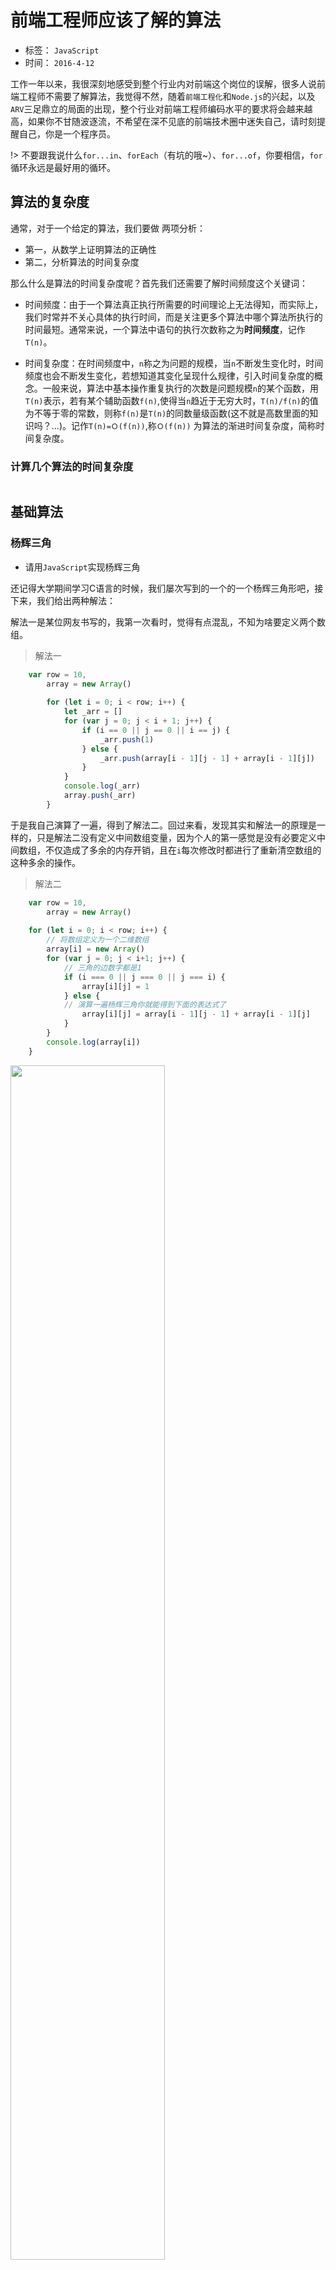 # 前端工程师应该了解的算法
- 标签： `JavaScript`
- 时间： `2016-4-12`

工作一年以来，我很深刻地感受到整个行业内对前端这个岗位的误解，很多人说前端工程师不需要了解算法，我觉得不然，随着`前端工程化`和`Node.js`的兴起，以及`ARV`三足鼎立的局面的出现，整个行业对前端工程师编码水平的要求将会越来越高，如果你不甘随波逐流，不希望在深不见底的前端技术圈中迷失自己，请时刻提醒自己，你是一个程序员。

!> 不要跟我说什么`for...in`、`forEach`（有坑的哦~）、`for...of`，你要相信，`for`循环永远是最好用的循环。

## 算法的复杂度

通常，对于一个给定的算法，我们要做 两项分析：

- 第一，从数学上证明算法的正确性
- 第二，分析算法的时间复杂度

那么什么是算法的时间复杂度呢？首先我们还需要了解时间频度这个关键词：

- 时间频度：由于一个算法真正执行所需要的时间理论上无法得知，而实际上，我们时常并不关心具体的执行时间，而是关注更多个算法中哪个算法所执行的时间最短。通常来说，一个算法中语句的执行次数称之为**时间频度**，记作`T(n)`。

- 时间复杂度：在时间频度中，`n`称之为问题的规模，当`n`不断发生变化时，时间频度也会不断发生变化，若想知道其变化呈现什么规律，引入时间复杂度的概念。一般来说，算法中基本操作重复执行的次数是问题规模`n`的某个函数，用`T(n)`表示，若有某个辅助函数`f(n)`,使得当`n`趋近于无穷大时，`T(n)/f(n)`的值为不等于零的常数，则称`f(n)`是`T(n)`的同数量级函数(这不就是高数里面的知识吗？...)。记作`T(n)=Ｏ(f(n))`,称`Ｏ(f(n))` 为算法的渐进时间复杂度，简称时间复杂度。

### 计算几个算法的时间复杂度




```

```

## 基础算法



### 杨辉三角

- 请用`JavaScript`实现杨辉三角

还记得大学期间学习C语言的时候，我们屡次写到的一个的一个杨辉三角形吧，接下来，我们给出两种解法：

解法一是某位网友书写的，我第一次看时，觉得有点混乱，不知为啥要定义两个数组。

> 解法一

```js
    var row = 10,
        array = new Array()
        
        for (let i = 0; i < row; i++) {
            let _arr = []
            for (var j = 0; j < i + 1; j++) {
                if (i == 0 || j == 0 || i == j) {
                    _arr.push(1)
                } else {
                    _arr.push(array[i - 1][j - 1] + array[i - 1][j])
                }
            }
            console.log(_arr)
            array.push(_arr)
        }
```

于是我自己演算了一遍，得到了解法二。回过来看，发现其实和解法一的原理是一样的，只是解法二没有定义中间数组变量，因为个人的第一感觉是没有必要定义中间数组，不仅造成了多余的内存开销，且在`i`每次修改时都进行了重新清空数组的这种多余的操作。

> 解法二

```js
    var row = 10,
        array = new Array()
        
    for (let i = 0; i < row; i++) {
        // 将数组定义为一个二维数组
        array[i] = new Array()
        for (var j = 0; j < i+1; j++) {
            // 三角的边数字都是1
            if (i === 0 || j === 0 || j === i) {
                array[i][j] = 1
            } else {
            // 演算一遍杨辉三角你就能得到下面的表达式了    
                array[i][j] = array[i - 1][j - 1] + array[i - 1][j]
            }
        }
        console.log(array[i])
    }
```

<img style="width: 70%" src="./JavaScript/img/js-03.png" alt="">

作为一名入职近一年的前端，深知算法在工作用到的场合相对较少，但还是要多练习！千万不要偷懒！此外，也算是一名老程序员了，网友的答案也请带着参考的角度去看，可以尝试着自己先去完成，再来对比优劣。


## 尾递归

!> 待完成


## 排序算法

排序应该是一个合格的程序员算法的基础了，接下来，我们好好探讨一下。

### 插入排序

插入排序的原理(假设待排序的数组的长度为`l`)：

- 第1次查找，从`0->l`,找到`max`放到`l-1`处
- 第2次查找，从`0->l-1`,找到`max`放到`l-2`处
- 第3次查找，从`0->l-2`,找到`max`放到`l-3`处

依次类推... 于是，我们很快能对以下样题做出解答：

!> 将以下数组进行排序：`[132, 43, 154, 76, 23]`

```js
    var source = [132, 43, 154, 76, 23]

    function sort(arr) {
        var l = arr.length
        for (var i = 0; i < l - 1; i++) {
            var index = 0
            for (var j = 1; j < l - i; j++) {
                if (arr[index] < arr[j]) {
                    index = j
                }
            }
            var temp = arr[l - i - 1]
            arr[l - i - 1] = arr[index]
            arr[index] = temp
        }
        return arr
    }

    console.log(sort(source))
```



### 冒泡排序

冒泡排序的原理其实十分简单，依次比较前后两个

```js
    var source = [132, 43, 154, 76, 23, 1, 0.5]

    function sort(arr) {
        for (var i = 0; i < arr.length; i++) {
            for (var j = 0; j < arr.length - 1; j++) {
                if (arr[j] > arr[j + 1]) {
                    var temp = arr[j + 1]
                    arr[j + 1] = arr[j]
                    arr[j] = temp
                }
            }
        }
        return arr;
    }

    console.log(sort(source))
```

### 选择排序
- 待完成

### 快速排序
- 待完成

最后，推荐一个演示各种排序的在线网站：[jsdo.it](http://jsdo.it/norahiko/oxIy/fullscreen)



